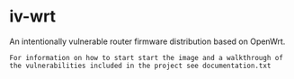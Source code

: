 # iv-wrt
An intentionally vulnerable router firmware distribution based on OpenWrt.

	For information on how to start start the image and a walkthrough of the vulnerabilities included in the project see documentation.txt

